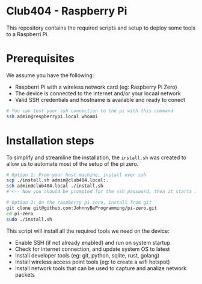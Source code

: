 # Club404 - Raspberry Pi

This repository contains the required scripts and setup to deploy some tools to a Raspberri Pi.

# Prerequisites

We assume you have the following:

 - Raspberri Pi with a wireless network card (eg: Raspberry Pi Zero)
 - The device is connected to the internet and/or your locaal network
 - Valid SSH credentials and hostname is available and ready to conect

```bash
# You can test your ssh connection to the pi with this command
ssh admin@respberrypi.local whoami
```

# Installation steps

To simplify and streamline the installation, the `install.sh` was created
to allow us to automate most of the setup of the pi zero.

```bash
# Option 1: From your host machine, install over ssh
scp ./install.sh admin@club404.local:.
ssh admin@club404.local ./install.sh
# <-- Now you should be prompted for the ssh password, then it starts installing

# Option 2: On the raspberry pi zero, install from git
git clone git@github.com:JohnnyBeProgramming/pi-zero.git
cd pi-zero
sudo ./install.sh
```

This script will install all the required tools we need on the device:

 - Enable SSH (if not already enabled) and run on system startup
 - Check for internet connection, and update system OS to latest
 - Install developer tools (eg: git, python, sqlite, rust, golang)
 - Install wireless access point tools (eg: to create a wifi hotspot)
 - Install network tools that can be used to capture and analize network packets

